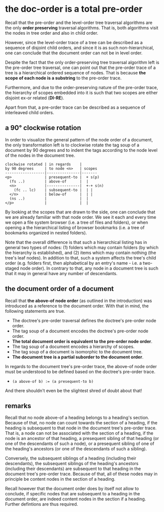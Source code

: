 
<!-- ======================================================================= -->
# the doc-order is a total pre-order

Recall that the pre-order and the level-order tree traversal algorithms are
the only **order preserving** traversal algorithms. That is, both algorithms
visit the nodes in tree order and also in child order.

However, since the level-order trace of a tree can be described as a sequence
of disjoint child orders, and since it is as such non-hierarchical, one can
conclude that the document order can not be in level order.

Despite the fact that the only order-preserving tree traversal algorithm left
is the pre-order tree traversal, one can point out that the pre-order trace
of a tree is a hierarchical ordered sequence of nodes. That is because
**the scope of each node is a substring** to the pre-order trace.

Furthermore, and due to the order-preserving nature of the pre-order trace,
the hierarchy of scopes embedded into it is such that two scopes are either
disjoint ex-or related (**DI-RE**).

Apart from that, a pre-order trace can be described as a sequence of
interleaved child orders.

<!-- ======================================================================= -->
## a 90° clockwise rotation

In order to visualize the general pattern of the node order of a document, the
only transformation left is to clockwise rotate the tag soup of a document by
90 degrees and to indent the tags according to the node level of the nodes in
the document tree.

```
clockwise rotated | in regards    |
by 90 degrees     | to node <n>   | scopes
------------------|---------------|-------
<p>               | presequent-to |  + s(p)
  (fs ..)         | above-of      |  |
  <n>             |---------------|  +-+ s(n)
    (fc .. lc)    | subsequent-to |  | |
  </n>            | below-of      |  | |
  (ns ..)         |               |  |
</p>              |               |  |
```

By looking at the scopes that are drawn to the side, one can conclude that we
are already familiar with that node order. We see it each and every time we
open a file system browser (i.e. a tree of files and folders), or when opening
a the hierarchical listing of browser bookmarks (i.e. a tree of bookmarks
organized in nested folders).

Note that the overall difference is that such a hierarchical listing has in
general two types of nodes: (1) folders which may contain folders (by which
the hierarchy is established), and (2) items which may contain nothing (the
tree's leaf nodes). In addition to that, such a system affects the tree's
child order (e.g. folders first, then alphabetical by an entry's name - i.e.
a two-staged node order). In contrary to that, any node in a document tree
is such that it may in general have any number of descendants.

<!-- ======================================================================= -->
## the document order of a document

Recall that **the above-of node order** (as outlined in the introduction)
was introduced as a reference to the document order. With that in mind, the
following statements are true.

* The doctree's pre-order traversal defines the doctree's pre-order node order.
* The tag soup of a document encodes the doctree's pre-order node order.
* **The total document order is equivalent to the pre-order node order**.
* The tag soup of a document encodes a hierarchy of scopes.
* The tag soup of a document is isomorphic to the document tree.
* **The document tree is a partial suborder to the document order**.

In regards to the document tree's pre-order trace, the above-of node order
must be understood to be defined based on the doctree's pre-order trace.

* `(a above-of b) := (a presequent-to b)`

And there shouldn't even be the slightest shred of doubt about that!

<!-- ======================================================================= -->
## remarks

Recall that no node above-of a heading belongs to a heading's section. Because
of that, no node can count towards the section of a heading, if the heading is
subsequent to that node in the document tree's pre-order trace. That is, a node
can not be associated with the section of a heading, if the node is an ancestor
of that heading, a presequent sibling of that heading (or one of the descendants
of such a node), or a presequent sibling of one of the heading's ancestors (or
one of the descendants of such a sibling).

Conversely, the subsequent siblings of a heading (including their descendants),
the subsequent siblings of the heading's ancestors (including their descendants)
are subsequent to that heading in the document tree's pre-order trace. Because
of that, all of these nodes may in principle be content nodes in the section of
a heading.

Recall however that the document order does by itself not allow to conclude,
if specific nodes that are subsequent to a heading in the document order, are
indeed content nodes in the section if a heading. Further defintions are thus
required.
